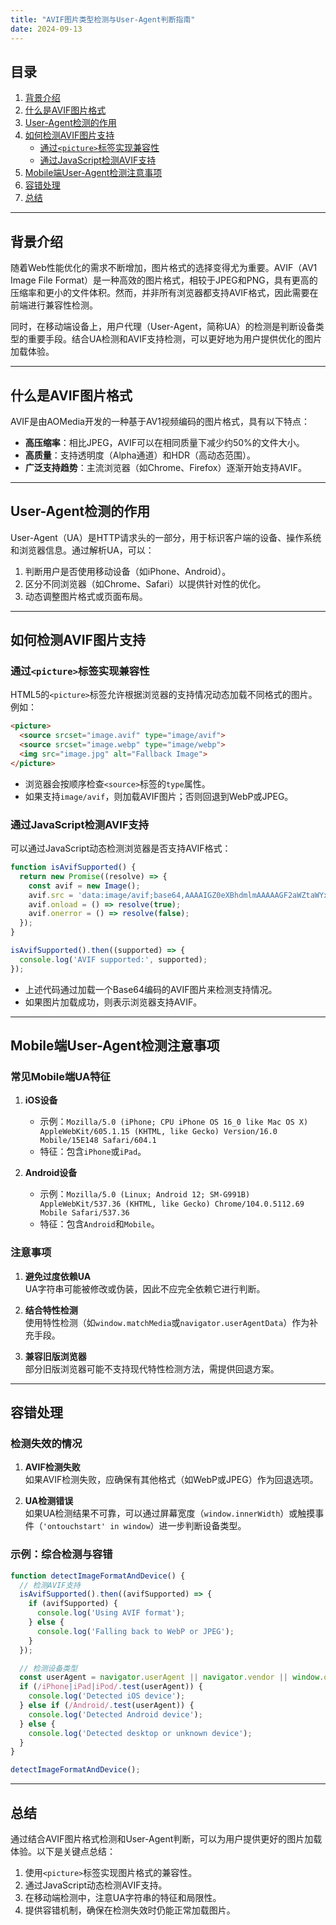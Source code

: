 ```yaml
---
title: "AVIF图片类型检测与User-Agent判断指南"
date: 2024-09-13
---
```


## 目录
1. [背景介绍](#背景介绍)
2. [什么是AVIF图片格式](#什么是avif图片格式)
3. [User-Agent检测的作用](#user-agent检测的作用)
4. [如何检测AVIF图片支持](#如何检测avif图片支持)
   - [通过`<picture>`标签实现兼容性](#通过picture标签实现兼容性)
   - [通过JavaScript检测AVIF支持](#通过javascript检测avif支持)
5. [Mobile端User-Agent检测注意事项](#mobile端user-agent检测注意事项)
6. [容错处理](#容错处理)
7. [总结](#总结)

---

## 背景介绍

随着Web性能优化的需求不断增加，图片格式的选择变得尤为重要。AVIF（AV1 Image File Format）是一种高效的图片格式，相较于JPEG和PNG，具有更高的压缩率和更小的文件体积。然而，并非所有浏览器都支持AVIF格式，因此需要在前端进行兼容性检测。

同时，在移动端设备上，用户代理（User-Agent，简称UA）的检测是判断设备类型的重要手段。结合UA检测和AVIF支持检测，可以更好地为用户提供优化的图片加载体验。

---

## 什么是AVIF图片格式

AVIF是由AOMedia开发的一种基于AV1视频编码的图片格式，具有以下特点：
- **高压缩率**：相比JPEG，AVIF可以在相同质量下减少约50%的文件大小。
- **高质量**：支持透明度（Alpha通道）和HDR（高动态范围）。
- **广泛支持趋势**：主流浏览器（如Chrome、Firefox）逐渐开始支持AVIF。

---

## User-Agent检测的作用

User-Agent（UA）是HTTP请求头的一部分，用于标识客户端的设备、操作系统和浏览器信息。通过解析UA，可以：
1. 判断用户是否使用移动设备（如iPhone、Android）。
2. 区分不同浏览器（如Chrome、Safari）以提供针对性的优化。
3. 动态调整图片格式或页面布局。

---

## 如何检测AVIF图片支持

### 通过`<picture>`标签实现兼容性

HTML5的`<picture>`标签允许根据浏览器的支持情况动态加载不同格式的图片。例如：

```html
<picture>
  <source srcset="image.avif" type="image/avif">
  <source srcset="image.webp" type="image/webp">
  <img src="image.jpg" alt="Fallback Image">
</picture>
```

- 浏览器会按顺序检查`<source>`标签的`type`属性。
- 如果支持`image/avif`，则加载AVIF图片；否则回退到WebP或JPEG。

### 通过JavaScript检测AVIF支持

可以通过JavaScript动态检测浏览器是否支持AVIF格式：

```javascript
function isAvifSupported() {
  return new Promise((resolve) => {
    const avif = new Image();
    avif.src = 'data:image/avif;base64,AAAAIGZ0eXBhdmlmAAAAAGF2aWZtaWYxbWlhZk1BMUIAAADybWV0YQAAAAAAAAAoaGRscgAAAAAAAAAAcGljdAAAAAAAAAAAAAAAAGxpYmF2aWYAAAAADnBpdG0AAAAAAAEAAAAeaWxvYwAAAABEAAABAAEAAAABAAABGgAAAB0AAAAoaWluZgAAAAAAAQAAABppbmZoAAAAAAAACAAAAABubWl0AAAAAQAAAAEbmWRlcgAAAAAAAAYAAAAgbWVhcwAAAAAAAAABAAAAFGF2MDEAAAAAbG9zcwAAAAAAAAACAAAA';
    avif.onload = () => resolve(true);
    avif.onerror = () => resolve(false);
  });
}

isAvifSupported().then((supported) => {
  console.log('AVIF supported:', supported);
});
```

- 上述代码通过加载一个Base64编码的AVIF图片来检测支持情况。
- 如果图片加载成功，则表示浏览器支持AVIF。

---

## Mobile端User-Agent检测注意事项

### 常见Mobile端UA特征

1. **iOS设备**  
   - 示例：`Mozilla/5.0 (iPhone; CPU iPhone OS 16_0 like Mac OS X) AppleWebKit/605.1.15 (KHTML, like Gecko) Version/16.0 Mobile/15E148 Safari/604.1`
   - 特征：包含`iPhone`或`iPad`。

2. **Android设备**  
   - 示例：`Mozilla/5.0 (Linux; Android 12; SM-G991B) AppleWebKit/537.36 (KHTML, like Gecko) Chrome/104.0.5112.69 Mobile Safari/537.36`
   - 特征：包含`Android`和`Mobile`。

### 注意事项

1. **避免过度依赖UA**  
   UA字符串可能被修改或伪装，因此不应完全依赖它进行判断。

2. **结合特性检测**  
   使用特性检测（如`window.matchMedia`或`navigator.userAgentData`）作为补充手段。

3. **兼容旧版浏览器**  
   部分旧版浏览器可能不支持现代特性检测方法，需提供回退方案。

---

## 容错处理

### 检测失效的情况

1. **AVIF检测失败**  
   如果AVIF检测失败，应确保有其他格式（如WebP或JPEG）作为回退选项。

2. **UA检测错误**  
   如果UA检测结果不可靠，可以通过屏幕宽度（`window.innerWidth`）或触摸事件（`'ontouchstart' in window`）进一步判断设备类型。

### 示例：综合检测与容错

```javascript
function detectImageFormatAndDevice() {
  // 检测AVIF支持
  isAvifSupported().then((avifSupported) => {
    if (avifSupported) {
      console.log('Using AVIF format');
    } else {
      console.log('Falling back to WebP or JPEG');
    }
  });

  // 检测设备类型
  const userAgent = navigator.userAgent || navigator.vendor || window.opera;
  if (/iPhone|iPad|iPod/.test(userAgent)) {
    console.log('Detected iOS device');
  } else if (/Android/.test(userAgent)) {
    console.log('Detected Android device');
  } else {
    console.log('Detected desktop or unknown device');
  }
}

detectImageFormatAndDevice();
```

---

## 总结

通过结合AVIF图片格式检测和User-Agent判断，可以为用户提供更好的图片加载体验。以下是关键点总结：
1. 使用`<picture>`标签实现图片格式的兼容性。
2. 通过JavaScript动态检测AVIF支持。
3. 在移动端检测中，注意UA字符串的特征和局限性。
4. 提供容错机制，确保在检测失效时仍能正常加载图片。